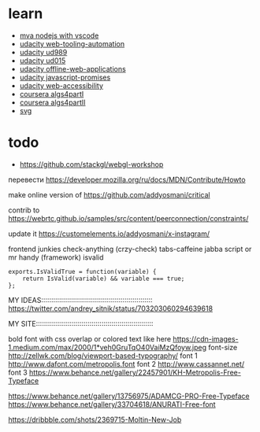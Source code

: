 # learn

- [mva nodejs with vscode](https://mva.microsoft.com/en-US/training-courses/mastering-nodejs-modules-and-packages-with-visual-studio-code-13921?l=8UwHgkzbB_6201937557)
- [udacity web-tooling-automation](https://www.udacity.com/course/web-tooling-automation--ud892)
- [udacity ud989](https://www.udacity.com/courses/ud989)
- [udacity ud015](https://www.udacity.com/courses/ud015)
- [udacity offline-web-applications](https://www.udacity.com/course/offline-web-applications--ud899)
- [udacity javascript-promises](https://www.udacity.com/course/javascript-promises--ud898)
- [udacity web-accessibility](https://www.udacity.com/course/web-accessibility--ud891)
- [coursera algs4partI](https://www.coursera.org/course/algs4partI)
- [coursera algs4partII](https://www.coursera.org/course/algs4partII)
- [svg](https://htmlacademy.ru/courses/130)

# todo

- https://github.com/stackgl/webgl-workshop

перевести https://developer.mozilla.org/ru/docs/MDN/Contribute/Howto

make online version of https://github.com/addyosmani/critical

contrib to https://webrtc.github.io/samples/src/content/peerconnection/constraints/

update it https://customelements.io/addyosmani/x-instagram/

frontend junkies
check-anything (crzy-check)
tabs-caffeine
jabba script or mr handy (framework)
isvalid
```
exports.IsValidTrue = function(variable) {
	return IsValid(variable) && variable === true;
};
```

MY IDEAS::::::::::::::::::::::::::::::::::::::::::::::::::::::::
https://twitter.com/andrey_sitnik/status/703203060294639618

MY SITE:::::::::::::::::::::::::::::::::::::::::::::::::::::::::::

bold font with css overlap or colored text like here
https://cdn-images-1.medium.com/max/2000/1*veh0GruTqO40VaiMzQfoyw.jpeg
font-size http://zellwk.com/blog/viewport-based-typography/
font 1 http://www.dafont.com/metropolis.font
font 2 http://www.cassannet.net/
font 3 https://www.behance.net/gallery/22457901/KH-Metropolis-Free-Typeface

https://www.behance.net/gallery/13756975/ADAMCG-PRO-Free-Typeface
https://www.behance.net/gallery/33704618/ANURATI-Free-font

https://dribbble.com/shots/2369715-Moltin-New-Job
